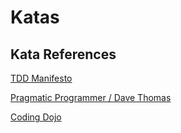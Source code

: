 # Katas

## Kata References

[TDD Manifesto](https://tddmanifesto.com/exercises/)

[Pragmatic Programmer / Dave Thomas](http://codekata.com/)

[Coding Dojo](http://codingdojo.org/KataCatalogue/)